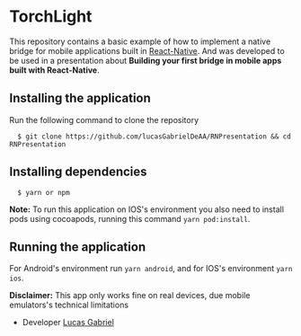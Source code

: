 # TorchLight

This repository contains a basic example of how to implement a native bridge for mobile applications built in [React-Native](https://reactnative.dev/docs/native-modules-intro).
And was developed to be used in a presentation about **Building your first bridge in mobile apps built with React-Native**.

## Installing the application

Run the following command to clone the repository
```
  $ git clone https://github.com/lucasGabrielDeAA/RNPresentation && cd RNPresentation
```

## Installing dependencies

```
  $ yarn or npm
```

**Note:** To run this application on IOS's environment you also need to install pods using cocoapods, running this command `yarn pod:install`.

## Running the application

For Android's environment run `yarn android`, and for IOS's environment `yarn ios`.

**Disclaimer:** This app only works fine on real devices, due mobile emulators's technical limitations

- Developer [Lucas Gabriel](https://github.com/lucasGabrielDeAA)
